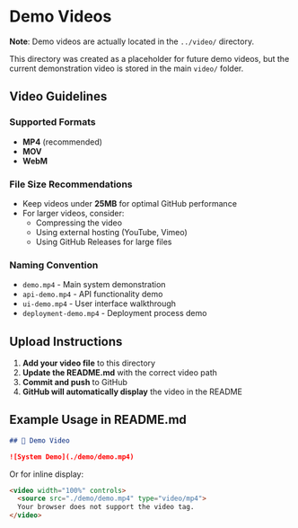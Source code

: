 # Demo Videos

**Note**: Demo videos are actually located in the `../video/` directory.

This directory was created as a placeholder for future demo videos, but the current demonstration video is stored in the main `video/` folder.

## Video Guidelines

### Supported Formats
- **MP4** (recommended)
- **MOV**
- **WebM**

### File Size Recommendations
- Keep videos under **25MB** for optimal GitHub performance
- For larger videos, consider:
  - Compressing the video
  - Using external hosting (YouTube, Vimeo)
  - Using GitHub Releases for large files

### Naming Convention
- `demo.mp4` - Main system demonstration
- `api-demo.mp4` - API functionality demo
- `ui-demo.mp4` - User interface walkthrough
- `deployment-demo.mp4` - Deployment process demo

## Upload Instructions

1. **Add your video file** to this directory
2. **Update the README.md** with the correct video path
3. **Commit and push** to GitHub
4. **GitHub will automatically display** the video in the README

## Example Usage in README.md

```markdown
## 🎥 Demo Video

![System Demo](./demo/demo.mp4)
```

Or for inline display:

```html
<video width="100%" controls>
  <source src="./demo/demo.mp4" type="video/mp4">
  Your browser does not support the video tag.
</video>
```
